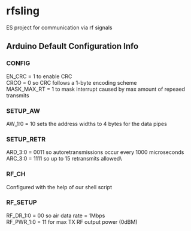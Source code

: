 # rfsling
ES project for communication via rf signals

## Arduino Default Configuration Info
### CONFIG
EN_CRC = 1 to enable CRC\
CRCO = 0 so CRC follows a 1-byte encoding scheme\
MASK_MAX_RT = 1 to mask interrupt caused by max amount of repeaed transmits

### SETUP_AW
AW_1:0 = 10 sets the address widths to 4 bytes for the data pipes 

### SETUP_RETR
ARD_3:0 = 0011 so autoretransmissions occur every 1000 microseconds\
ARC_3:0 = 1111 so up to 15 retransmits allowed\

### RF_CH
Configured with the help of our shell script

### RF_SETUP
RF_DR_1:0 = 00 so air data rate = 1Mbps\
RF_PWR_1:0 = 11 for max TX RF output power (0dBM)

